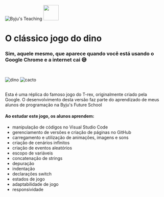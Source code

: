 <div>
  <img alt="Byju's Teaching" src="https://img.shields.io/static/v1?label=Byju's&message=Teaching&color=gray&labelColor=purple">
  <img src="https://raw.githubusercontent.com/Beatriz-Sanchez/trex-template/main/nuvem.png" width="50px">
</div>

# O clássico jogo do dino

### Sim, aquele mesmo, que aparece quando você está usando o Google Chrome e a internet cai 😅

<br>

![dino](https://raw.githubusercontent.com/Beatriz-Sanchez/trex-template/main/trex_colidiu.png "T-rex")
![cacto](https://raw.githubusercontent.com/Beatriz-Sanchez/trex-template/main/obstaculo6.png "cacto")

<br>
Esta é uma réplica do famoso jogo do T-rex, originalmente criado pela Google. O desenvolvimento desta versão faz parte do aprendizado de meus alunos de programação na Byju's Future School

#### Ao estudar este jogo, os alunos aprendem:

- manipulação de códigos no Visual Studio Code
- gerenciamento de versões e criação de páginas no GitHub
- carregamento e utilização de animações, imagens e sons
- criação de cenários infinitos
- criação de eventos aleatórios
- escopo de variáveis
- concatenação de strings
- depuração
- indentação
- declarações switch
- estados de jogo
- adaptabilidade de jogo
- responsividade
